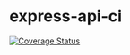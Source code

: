 # express-api-ci

[![Coverage Status](https://coveralls.io/repos/github/yevyork/express-api-ci/badge.svg?branch=master)](https://coveralls.io/github/yevyork/express-api-ci?branch=master)